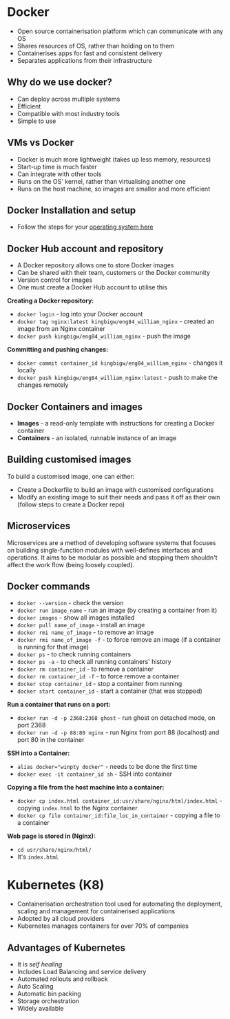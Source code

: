 # Docker
* Open source containerisation platform which can communicate with any OS
* Shares resources of OS, rather than holding on to them
* Containerises apps for fast and consistent delivery
* Separates applications from their infrastructure

## Why do we use docker?
* Can deploy across multiple systems
* Efficient
* Compatible with most industry tools
* Simple to use

## VMs vs Docker
* Docker is much more lightweight (takes up less memory, resources)
* Start-up time is much faster
* Can integrate with other tools
* Runs on the OS' kernel, rather than virtualising another one
* Runs on the host machine, so images are smaller and more efficient 

## Docker Installation and setup
* Follow the steps for your [operating system here](https://docs.docker.com/desktop/)

## Docker Hub account and repository
* A Docker repository allows one to store Docker images
* Can be shared with their team, customers or the Docker community
* Version control for images
* One must create a Docker Hub account to utilise this

**Creating a Docker repository:**
* `docker login` - log into your Docker account
* `docker tag nginx:latest kingbigw/eng84_william_nginx` - created an image from an Nginx container
* `docker push kingbigw/eng84_william_nginx` - push the image

**Committing and pushing changes:**
* `docker commit container_id kingbigw/eng84_william_nginx` - changes it locally
* `docker push kingbigw/eng84_william_nginx:latest` - push to make the changes remotely

## Docker Containers and images
* **Images** - a read-only template with instructions for creating a Docker container
* **Containers** - an isolated, runnable instance of an image

## Building customised images
To build a customised image, one can either:
* Create a Dockerfile to build an image with customised configurations
* Modify an existing image to suit their needs and pass it off as their own (follow steps to create a Docker repo)

## Microservices
Microservices are a method of developing software systems that focuses on building single-function modules with well-defines interfaces and operations. It aims to be modular as possible and stopping them shouldn't affect the work flow (being loosely coupled).

## Docker commands
* `docker --version` - check the version
* `docker run image_name` - run an image (by creating a container from it)
* `docker images` - show all images installed
* `docker pull name_of_image` - install an image
* `docker rmi name_of_image` - to remove an image
* `docker rmi name_of_image -f` - to force remove an image (if a container is running for that image)
* `docker ps` - to check running containers 
* `docker ps -a` - to check all running containers' history
* `docker rm container_id` - to remove a container
* `docker rm container_id -f` - to force remove a container
* `docker stop container_id` - stop a container from running
* `docker start container_id` - start a container (that was stopped)

**Run a container that runs on a port:**
* `docker run -d -p 2368:2368 ghost` - run ghost on detached mode, on port 2368
* `docker run -d -p 88:80 nginx` - run Nginx from port 88 (localhost) and port 80 in the container

**SSH into a Container:**
* `alias docker="winpty docker"` - needs to be done the first time
* `docker exec -it container_id sh` - SSH into container

**Copying a file from the host machine into a container:**
* `docker cp index.html container_id:usr/share/nginx/html/index.html` - copying `index.html` to the Nginx container
* `docker cp file container_id:file_loc_in_container` - copying a file to a container

**Web page is stored in (Nginx):**
* `cd usr/share/nginx/html/`
* It's `index.html`

# Kubernetes (K8)
* Containerisation orchestration tool used for automating the deployment, scaling and management for containerised applications
* Adopted by all cloud providers 
* Kubernetes manages containers for over 70% of companies

## Advantages of Kubernetes 
* It is *self healing*
* Includes Load Balancing and service delivery 
* Automated rollouts and rollback
* Auto Scaling 
* Automatic bin packing
* Storage orchestration
* Widely available
